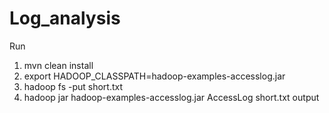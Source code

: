 # Log_analysis

Run

1. mvn clean install
2. export HADOOP_CLASSPATH=hadoop-examples-accesslog.jar
3. hadoop fs -put short.txt
4. hadoop jar hadoop-examples-accesslog.jar AccessLog short.txt output

